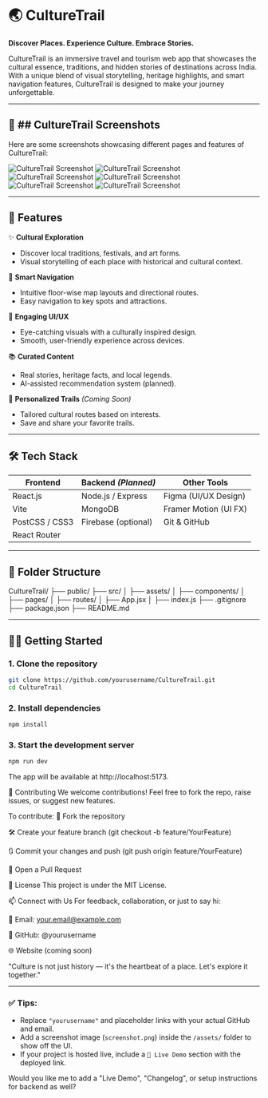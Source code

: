 # 🌏 CultureTrail

**Discover Places. Experience Culture. Embrace Stories.**

CultureTrail is an immersive travel and tourism web app that showcases the cultural essence, traditions, and hidden stories of destinations across India. With a unique blend of visual storytelling, heritage highlights, and smart navigation features, CultureTrail is designed to make your journey unforgettable.

---

## 📸 ## CultureTrail Screenshots

Here are some screenshots showcasing different pages and features of CultureTrail:

![CultureTrail Screenshot](./frontend/src/assets/Screenshot%20(250).png)
![CultureTrail Screenshot](./frontend/src/assets/Screenshot%20(251).png)
![CultureTrail Screenshot](./frontend/src/assets/Screenshot%20(252).png)
![CultureTrail Screenshot](./frontend/src/assets/Screenshot%20(253).png)
![CultureTrail Screenshot](./frontend/src/assets/Screenshot%20(254).png)
![CultureTrail Screenshot](./frontend/src/assets/Screenshot%20(255).png)

---

## 🚀 Features

✨ **Cultural Exploration**  
- Discover local traditions, festivals, and art forms.
- Visual storytelling of each place with historical and cultural context.

🧭 **Smart Navigation**  
- Intuitive floor-wise map layouts and directional routes.
- Easy navigation to key spots and attractions.

🎨 **Engaging UI/UX**  
- Eye-catching visuals with a culturally inspired design.
- Smooth, user-friendly experience across devices.

📚 **Curated Content**  
- Real stories, heritage facts, and local legends.
- AI-assisted recommendation system (planned).

📍 **Personalized Trails** *(Coming Soon)*  
- Tailored cultural routes based on interests.
- Save and share your favorite trails.

---

## 🛠️ Tech Stack

| Frontend       | Backend *(Planned)* | Other Tools           |
|----------------|---------------------|------------------------|
| React.js       | Node.js / Express   | Figma (UI/UX Design)  |
| Vite           | MongoDB             | Framer Motion (UI FX) |
| PostCSS / CSS3 | Firebase (optional) | Git & GitHub          |
| React Router   |                     |                       |

---
## 📂 Folder Structure

CultureTrail/
├── public/
├── src/
│ ├── assets/
│ ├── components/
│ ├── pages/
│ ├── routes/
│ ├── App.jsx
│ ├── index.js
├── .gitignore
├── package.json
├── README.md

---

## 🧑‍💻 Getting Started

### 1. Clone the repository
```bash
git clone https://github.com/yourusername/CultureTrail.git
cd CultureTrail
```

### 2. Install dependencies
```bash
npm install
```

### 3. Start the development server
```bash
npm run dev
```
The app will be available at http://localhost:5173.

🤝 Contributing
We welcome contributions!
Feel free to fork the repo, raise issues, or suggest new features.

To contribute:
🍴 Fork the repository

🛠️ Create your feature branch (git checkout -b feature/YourFeature)

🔃 Commit your changes and push (git push origin feature/YourFeature)

📩 Open a Pull Request

📝 License
This project is under the MIT License.

📫 Connect with Us
For feedback, collaboration, or just to say hi:

💌 Email: your.email@example.com

🐙 GitHub: @yourusername

🌐 Website (coming soon)

"Culture is not just history — it's the heartbeat of a place. Let's explore it together."

---

### ✅ Tips:

- Replace `"yourusername"` and placeholder links with your actual GitHub and email.
- Add a screenshot image (`screenshot.png`) inside the `/assets/` folder to show off the UI.
- If your project is hosted live, include a `🔗 Live Demo` section with the deployed link.

Would you like me to add a "Live Demo", "Changelog", or setup instructions for backend as well?
